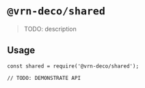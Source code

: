 # `@vrn-deco/shared`

> TODO: description

## Usage

```
const shared = require('@vrn-deco/shared');

// TODO: DEMONSTRATE API
```
